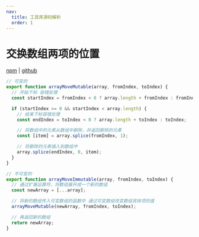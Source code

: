 ```yaml
---
nav:
  title: 工具库源码解析
  order: 1
---
```


# 交换数组两项的位置

[npm](https://www.npmjs.com/package/array-move) | [github](https://github.com/sindresorhus/array-move/blob/main/index.js)

```js
// 可变的
export function arrayMoveMutable(array, fromIndex, toIndex) {
  // 开始下标 容错处理
  const startIndex = fromIndex < 0 ? array.length + fromIndex : fromIndex;

  if (startIndex >= 0 && startIndex < array.length) {
    // 结束下标容错处理
    const endIndex = toIndex < 0 ? array.length + toIndex : toIndex;

    // 将数组中的元素从数组中删除，并返回删除的元素
    const [item] = array.splice(fromIndex, 1);

    // 将删除的元素插入到数组中
    array.splice(endIndex, 0, item);
  }
}

// 不可变的
export function arrayMoveImmutable(array, fromIndex, toIndex) {
  // 通过扩展运算符，将数组展开成一个新的数组
  const newArray = [...array];

  // 将新的数组传入可变数组的函数中 通过可变数组改变数组具体项的值
  arrayMoveMutable(newArray, fromIndex, toIndex);

  // 再返回新的数组
  return newArray;
}
```
